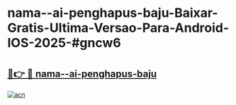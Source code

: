 # nama--ai-penghapus-baju-Baixar-Gratis-Ultima-Versao-Para-Android-IOS-2025-#gncw6

# <h2><a href="https://ainizakaria.my?title=nama--ai-penghapus-baju&ref=25M">🔗👉 🔴 nama--ai-penghapus-baju</a></h2>

[![acn](https://github.com/user-attachments/assets/0f9c940e-d8b0-45ae-aac7-cd30a18b3e1c)](https://ainizakaria.my?title=nama--ai-penghapus-baju&ref=25M)

